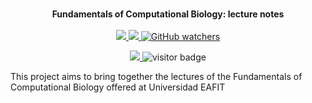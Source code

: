 <p align="center">
    <br>
    <b size = "100"> Fundamentals of Computational Biology: lecture notes</b>
      <br>
      <br>
    <a href="https://github.com/camilogarciabotero/biocomp-book/releases">
        <img src="https://img.shields.io/github/v/release/camilogarciabotero/biocomp-book?style=flat&labelColor=000000&color=25691f&logo=GitHub&logoColor=white">
    </a>
    </a>
        <a href="https://github.com/camilogarciabotero/biocomp-book">
        <img src="https://img.shields.io/github/stars/camilogarciabotero/biocomp-book?style=flat&labelColor=000000&color=25691f&logo=GitHub&logoColor=white">
    </a>
    </a>
        <a href="https://github.com/camilogarciabotero/biocomp-book">
        <img alt="GitHub watchers" src="https://img.shields.io/github/watchers/camilogarciabotero/biocomp-book?style=flat&labelColor=000000&color=25691f&logo=GitHub&logoColor=white">
    </a>
    <p align="center">
    </a>
    <a href="https://zenodo.org/badge/latestdoi/480487243">
        <img src="https://zenodo.org/badge/480487243.svg?">
    </a>
    </a>
    <img src="https://page-views.glitch.me/badge?page_id=camilogarciabotero/biocomp-book" alt="visitor badge"/>
    </a>
    </p>
</p>

This project aims to bring together the lectures of the Fundamentals of Computational Biology offered at Universidad EAFIT
